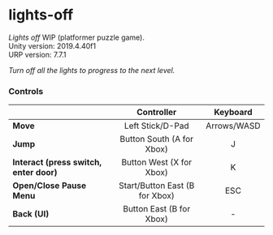 # lights-off
*Lights off* WIP (platformer puzzle game).  
Unity version: 2019.4.40f1  
URP version: 7.7.1  

*Turn off all the lights to progress to the next level.*

### Controls
|  | Controller | Keyboard |
| - | :---: | :---: |
| **Move** | Left Stick/D-Pad | Arrows/WASD |
| **Jump** | Button South (A for Xbox) | J |
| **Interact (press switch, enter door)** | Button West (X for Xbox) | K |
| **Open/Close Pause Menu** | Start/Button East (B for Xbox) | ESC |
| **Back (UI)** | Button East (B for Xbox) | - |
